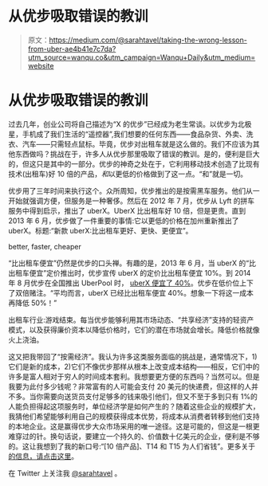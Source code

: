 # 从优步吸取错误的教训

> 原文：<https://medium.com/@sarahtavel/taking-the-wrong-lesson-from-uber-ae4b41e7c7da?utm_source=wanqu.co&utm_campaign=Wanqu+Daily&utm_medium=website>



# 从优步吸取错误的教训

过去几年，创业公司将自己描述为“X 的优步”已经成为老生常谈。以优步为北极星，手机成了我们生活的“遥控器”,我们想要的任何东西——食品杂货、外卖、洗衣、汽车——只需轻点鼠标。毕竟，优步对出租车就是这么做的。我们不应该为其他东西做吗？挑战在于，许多人从优步那里吸取了错误的教训。是的，便利是巨大的，但这只是其中的一部分。优步的神奇之处在于，它利用移动技术创造了比现有技术(出租车)好 10 倍的产品，*和*以更低的价格做到了这一点。“和”就是一切。

优步用了三年时间来执行这个。众所周知，优步推出的是按需黑车服务。他们从一开始就强调方便，但服务是一种奢侈。然后在 2012 年 7 月，优步从 Lyft 的拼车服务中得到启示，推出了 uberX。UberX 比出租车好 10 倍，但是更贵。直到 2013 年 6 月，优步做了一件重要的事情:它以更低的价格在加州重新推出了 uberX。标题:“新款 uberX:比出租车更好、更快、更便宜”。



better, faster, cheaper



“比出租车便宜”仍然是优步的口头禅。有趣的是，2013 年 6 月，当 uberX 的“比出租车便宜”定价推出时，优步宣传 uberX 的定价比出租车便宜 10%。到 2014 年 8 月优步在全国推出 UberPool 时， [uberX 便宜了 40%](https://newsroom.uber.com/announcing-uberpool/)。优步在低价位上下了双倍赌注。“平均而言，uberX 已经比出租车便宜 40%。想象一下将这一成本再降低 50%！”

出租车行业:游戏结束。每当优步能够利用其市场动态、“共享经济”支持的轻资产模式，以及获得廉价资本以降低价格时，它们的潜在市场就会增长。降低价格就像火上浇油。

这又把我带回了“按需经济”。我认为许多这类服务面临的挑战是，通常情况下，1)它们是新的成本，2)它们不像优步那样从根本上改变成本结构——相反，它们中的许多是富人相对于穷人的时间成本套利。我想要更方便的东西吗？当然可以。但是我要为此付多少钱呢？非常富有的人可能会支付 20 美元的快递费，但这样的人并不多。当你需要向送货员支付足够多的钱来吸引他们，但又不至于多到只有 1%的人能负担得起这项服务时，单位经济学是如何产生的？随着这些企业的规模扩大，我猜他们希望能够利用自己的规模获得成本优势，将成本从消费者转移到他们支持的本地企业。这是赢得优步大众市场采用的唯一途径。这是可能的，但这是一根更难穿过的针。换句话说，要建立一个持久的、价值数十亿美元的企业，便利是不够的。这让我想到了我的新口号:“[10 倍产品]、T14 和 T15 为人们省钱”。更多关于[的信息，请点击这里](https://medium.com/greylock-perspectives/how-to-build-an-enduring-multi-billion-dollar-business-hint-create-a-10x-product-recast-3527df2b8fcb#.clrujgb18)。

在 Twitter 上关注我 [@sarahtavel](http://www.twitter.com/sarahtavel) 。

